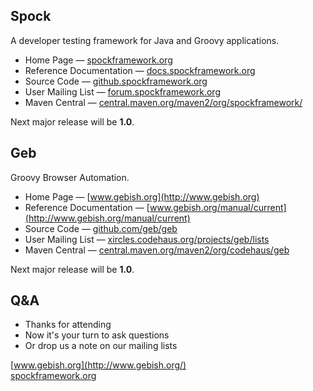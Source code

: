 ## Spock

A developer testing framework for Java and Groovy applications.

* Home Page — [spockframework.org](http://spockframework.org)
* Reference Documentation — [docs.spockframework.org](http://docs.spockframework.org)
* Source Code — [github.spockframework.org](http://github.spockframework.org)
* User Mailing List — [forum.spockframework.org](http://forum.spockframework.org) 
* Maven Central — [central.maven.org/maven2/org/spockframework/](http://central.maven.org/maven2/org/spockframework/)

Next major release will be **1.0**.

## Geb

Groovy Browser Automation.

* Home Page — [www.gebish.org](http://www.gebish.org)
* Reference Documentation — [www.gebish.org/manual/current](http://www.gebish.org/manual/current)
* Source Code — [github.com/geb/geb](https://github.com/geb/geb)
* User Mailing List — [xircles.codehaus.org/projects/geb/lists](http://xircles.codehaus.org/projects/geb/lists)
* Maven Central — [central.maven.org/maven2/org/codehaus/geb](http://central.maven.org/maven2/org/codehaus/geb)

Next major release will be **1.0**.

## Q&A

* Thanks for attending
* Now it's your turn to ask questions
* Or drop us a note on our mailing lists

[www.gebish.org](http://www.gebish.org/)<br />
[spockframework.org](http://spockframework.org/)
